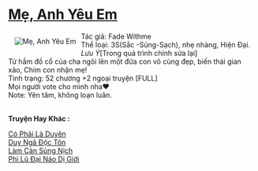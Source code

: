 <a href="https://utruyen.com/me-anh-yeu-em/24946/" title="Mẹ, Anh Yêu Em"><h1>Mẹ, Anh Yêu Em</h1></a><div style="display:table"><img align="right" style="float: left; padding: 10px;" src="https://utruyen.com/images/story/200x260/me-anh-yeu-em.jpg" alt="Mẹ, Anh Yêu Em">Tác giả: Fade Withme<br/>Thể loại: 3S(Sắc -Sủng-Sạch), nhẹ nhàng, Hiện Đại.<br/>*Lưu Ý*[Trong quá trình chỉnh sửa lại]<br/>Từ hầm đồ cổ của cha ngôi lên một đứa con vô cùng đẹp, biến thái gian xảo, Chim con nhận mẹ!<br/>Tình trạng: 52 chương +2 ngoại truyện [FULL]<br/>Mọi người vote cho mình nha❤️<br/>Note: Yên tâm, không loạn luân.</div><p><br><b>Truyện Hay Khác :</b></p><a href="https://utruyen.com/co-phai-la-duyen/24945/" alt="Có Phải Là Duyên">Có Phải Là Duyên</a><br/><a href="https://github.com/quanluxury/truyenhot/tree/master/truyenhay/5113/" alt="Duy Ngã Độc Tôn">Duy Ngã Độc Tôn</a><br/><a href="https://github.com/mlquan/truyenhay/tree/master/truyenhay/25409/" alt="Làm Càn Sủng Nịch">Làm Càn Sủng Nịch</a><br/><a href="https://www.pinterest.com/pin/643874077961048688/" alt="Phì Lũ Đại Náo Dị Giới">Phì Lũ Đại Náo Dị Giới</a><br/>